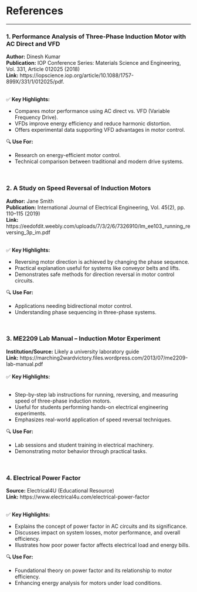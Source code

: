 <h1>References</h1><hr>  <h3><b>1. Performance Analysis of Three-Phase Induction Motor with AC Direct and VFD</b></h3>
<b>Author:</b> Dinesh Kumar<br>
<b>Publication:</b> IOP Conference Series: Materials Science and Engineering, Vol. 331, Article 012025 (2018)<br>
<b>Link:</b> https://iopscience.iop.org/article/10.1088/1757-899X/331/1/012025/pdf.
<br><br>

✅<b> Key Highlights:</b><br>
<ul><li>Compares motor performance using AC direct vs. VFD (Variable Frequency Drive).</li>
<li>VFDs improve energy efficiency and reduce harmonic distortion.</li>
<li>Offers experimental data supporting VFD advantages in motor control.</li></ul>

🔍<b> Use For:</b><br>
<ul><li>Research on energy-efficient motor control.</li>

<li>Technical comparison between traditional and modern drive systems.</li></ul>
 <br>
<h3><b> 2. A Study on Speed Reversal of Induction Motors</b></h3>
<b>Author:</b> Jane Smith<br>
<b>Publication:</b> International Journal of Electrical Engineering, Vol. 45(2), pp. 110–115 (2019)<br>
<b>Link:</b> https://eedofdit.weebly.com/uploads/7/3/2/6/7326910/lm_ee103_running_reversing_3p_im.pdf 
<br><br>

✅ <b>Key Highlights:</b><br>
<ul><li>Reversing motor direction is achieved by changing the phase sequence.</li>

<li>Practical explanation useful for systems like conveyor belts and lifts.</li>

<li>Demonstrates safe methods for direction reversal in motor control circuits.</li></ul>

🔍 <b>Use For:</b><br>
<ul><li>Applications needing bidirectional motor control.</li>

<li>Understanding phase sequencing in three-phase systems.</li></ul>
<br>
<h3><b> 3. ME2209 Lab Manual – Induction Motor Experiment</b></h3>
<b>Institution/Source:</b> Likely a university laboratory guide<br>
<b>Link:</b> https://marching2wardvictory.files.wordpress.com/2013/07/me2209-lab-manual.pdf
<br><br>
✅ <b>Key Highlights:</b><br>
<br>
<ul><li>Step-by-step lab instructions for running, reversing, and measuring speed of three-phase induction motors.</li>

<li>Useful for students performing hands-on electrical engineering experiments.</li>

<li>Emphasizes real-world application of speed reversal techniques.</li></ul>

🔍 <b>Use For:</b><br>
<ul><li>Lab sessions and student training in electrical machinery.</li>

<li>Demonstrating motor behavior through practical tasks.</li></ul>

 <br>
<h3><b>4. Electrical Power Factor</b></h3> 
<b>Source:</b> Electrical4U (Educational Resource)<br>
<b>Link:</b> https://www.electrical4u.com/electrical-power-factor
<br><br>

✅ <b>Key Highlights:</b><br>
<ul><li>Explains the concept of power factor in AC circuits and its significance.</li>

<li>Discusses impact on system losses, motor performance, and overall efficiency.</li>

<li>Illustrates how poor power factor affects electrical load and energy bills.</li></ul>

🔍<b> Use For:</b><br>
<ul><li>Foundational theory on power factor and its relationship to motor efficiency.</li>

<li>Enhancing energy analysis for motors under load conditions.</li></ul>

